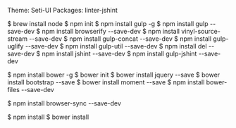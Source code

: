 <!-- ATOM CUSTOMIZATION -->
Theme: Seti-UI
Packages: linter-jshint


<!-- ENVIRONMENT SETUP -->

$ brew install node <!-- only needs to be done once -->
$ npm init <!-- use defaults, make name match project -->
$ npm install gulp -g <!-- only needs to be done once -->
$ npm install gulp --save-dev
$ npm install browserify --save-dev
$ npm install vinyl-source-stream --save-dev
$ npm install gulp-concat --save-dev
$ npm install gulp-uglify --save-dev
$ npm install gulp-util --save-dev
$ npm install del --save-dev
$ npm install jshint --save-dev
$ npm install gulp-jshint --save-dev

$ npm install bower -g <!-- only needs to be done once -->
$ bower init <!-- use defaults, make name match project -->
$ bower install jquery --save
$ bower install bootstrap --save
$ bower install moment --save
$ npm install bower-files --save-dev

<!-- Development Server Setup Locally-->
$ npm install browser-sync --save-dev


<!-- CLONING A PROJECT -->

$ npm install <!-- saved into node_modules/ -->
$ bower install <!-- saved into bower_components/ -->
